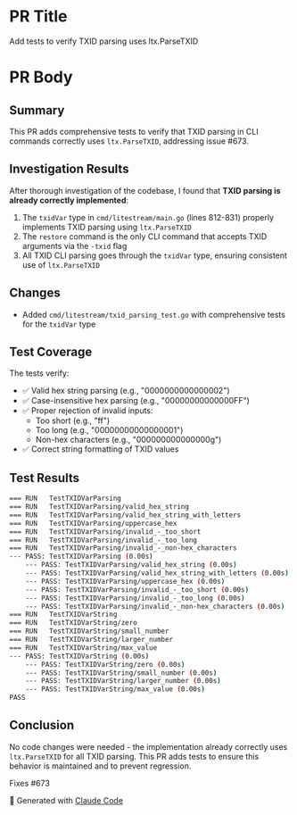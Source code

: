# PR Title
Add tests to verify TXID parsing uses ltx.ParseTXID

# PR Body
## Summary
This PR adds comprehensive tests to verify that TXID parsing in CLI commands correctly uses `ltx.ParseTXID`, addressing issue #673.

## Investigation Results
After thorough investigation of the codebase, I found that **TXID parsing is already correctly implemented**:

1. The `txidVar` type in `cmd/litestream/main.go` (lines 812-831) properly implements TXID parsing using `ltx.ParseTXID`
2. The `restore` command is the only CLI command that accepts TXID arguments via the `-txid` flag
3. All TXID CLI parsing goes through the `txidVar` type, ensuring consistent use of `ltx.ParseTXID`

## Changes
- Added `cmd/litestream/txid_parsing_test.go` with comprehensive tests for the `txidVar` type

## Test Coverage
The tests verify:
- ✅ Valid hex string parsing (e.g., "0000000000000002")
- ✅ Case-insensitive hex parsing (e.g., "00000000000000FF")
- ✅ Proper rejection of invalid inputs:
  - Too short (e.g., "ff")
  - Too long (e.g., "00000000000000001")
  - Non-hex characters (e.g., "000000000000000g")
- ✅ Correct string formatting of TXID values

## Test Results
```bash
=== RUN   TestTXIDVarParsing
=== RUN   TestTXIDVarParsing/valid_hex_string
=== RUN   TestTXIDVarParsing/valid_hex_string_with_letters
=== RUN   TestTXIDVarParsing/uppercase_hex
=== RUN   TestTXIDVarParsing/invalid_-_too_short
=== RUN   TestTXIDVarParsing/invalid_-_too_long
=== RUN   TestTXIDVarParsing/invalid_-_non-hex_characters
--- PASS: TestTXIDVarParsing (0.00s)
    --- PASS: TestTXIDVarParsing/valid_hex_string (0.00s)
    --- PASS: TestTXIDVarParsing/valid_hex_string_with_letters (0.00s)
    --- PASS: TestTXIDVarParsing/uppercase_hex (0.00s)
    --- PASS: TestTXIDVarParsing/invalid_-_too_short (0.00s)
    --- PASS: TestTXIDVarParsing/invalid_-_too_long (0.00s)
    --- PASS: TestTXIDVarParsing/invalid_-_non-hex_characters (0.00s)
=== RUN   TestTXIDVarString
=== RUN   TestTXIDVarString/zero
=== RUN   TestTXIDVarString/small_number
=== RUN   TestTXIDVarString/larger_number
=== RUN   TestTXIDVarString/max_value
--- PASS: TestTXIDVarString (0.00s)
    --- PASS: TestTXIDVarString/zero (0.00s)
    --- PASS: TestTXIDVarString/small_number (0.00s)
    --- PASS: TestTXIDVarString/larger_number (0.00s)
    --- PASS: TestTXIDVarString/max_value (0.00s)
PASS
```

## Conclusion
No code changes were needed - the implementation already correctly uses `ltx.ParseTXID` for all TXID parsing. This PR adds tests to ensure this behavior is maintained and to prevent regression.

Fixes #673

🤖 Generated with [Claude Code](https://claude.ai/code)